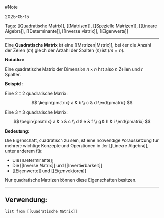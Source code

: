 #Note

2025-05-15

Tags: [[Quadratische Matrix]], [[Matrizen]], [[Spezielle Matrizen]], [[Lineare Algebra]], [[Determinante]], [[Inverse Matrix]], [[Eigenwerte]]

---

Eine **Quadratische Matrix** ist eine [[Matrizen|Matrix]], bei der die Anzahl der Zeilen ($m$) gleich der Anzahl der Spalten ($n$) ist ($m = n$).

**Notation:**

Eine quadratische Matrix der Dimension $n \times n$ hat also $n$ Zeilen und $n$ Spalten.

**Beispiel:**

Eine $2 \times 2$ quadratische Matrix:

$$
\begin{pmatrix}
a & b \\
c & d
\end{pmatrix}
$$

Eine $3 \times 3$ quadratische Matrix:

$$
\begin{pmatrix}
a & b & c \\
d & e & f \\
g & h & i
\end{pmatrix}
$$

**Bedeutung:**

Die Eigenschaft, quadratisch zu sein, ist eine notwendige Voraussetzung für mehrere wichtige Konzepte und Operationen in der [[Lineare Algebra]], unter anderem für:

* Die [[Determinante]]
* Die [[Inverse Matrix]] und [[Invertierbarkeit]]
* [[Eigenwerte]] und [[Eigenvektoren]]

Nur quadratische Matrizen können diese Eigenschaften besitzen.

---

## Verwendung:

```dataview
list from [[Quadratische Matrix]]
```